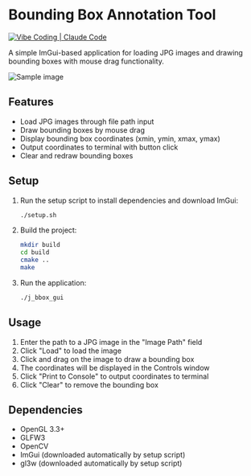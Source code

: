 # Bounding Box Annotation Tool
[![Vibe Coding | Claude Code](https://img.shields.io/badge/vibe%20coding-claude%20code-blue?style=for-the-badge)](https://github.com/<user>/<repo>/tags)

A simple ImGui-based application for loading JPG images and drawing bounding boxes with mouse drag functionality.

![Sample image](./image/sample.png)

## Features

- Load JPG images through file path input
- Draw bounding boxes by mouse drag
- Display bounding box coordinates (xmin, ymin, xmax, ymax)
- Output coordinates to terminal with button click
- Clear and redraw bounding boxes

## Setup

1. Run the setup script to install dependencies and download ImGui:
   ```bash
   ./setup.sh
   ```

2. Build the project:
   ```bash
   mkdir build
   cd build
   cmake ..
   make
   ```

3. Run the application:
   ```bash
   ./j_bbox_gui
   ```

## Usage

1. Enter the path to a JPG image in the "Image Path" field
2. Click "Load" to load the image
3. Click and drag on the image to draw a bounding box
4. The coordinates will be displayed in the Controls window
5. Click "Print to Console" to output coordinates to terminal
6. Click "Clear" to remove the bounding box

## Dependencies

- OpenGL 3.3+
- GLFW3
- OpenCV
- ImGui (downloaded automatically by setup script)
- gl3w (downloaded automatically by setup script)
